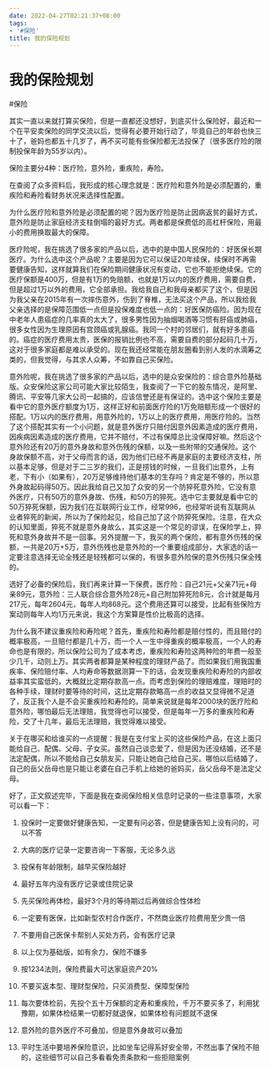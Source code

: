 ```yaml
---
date: 2022-04-27T02:21:37+08:00
tags:
- '#保险'
title: 我的保险规划
---
```


# 我的保险规划

#保险

其实一直以来就打算买保险，但是一直都还没想好，到底买什么保险好，最近和一个在平安卖保险的同学交流以后，觉得有必要开始行动了，毕竟自己的年龄也快三十了，爸妈也都五十几岁了，再不买可能有些保险都无法投保了（很多医疗险的限制投保年龄为55岁以内）。

保险主要分4种：医疗险，意外险，重疾险，寿险。

在查阅了众多资料后，我形成的核心理念就是：医疗险和意外险是必须配置的，重疾险和寿险看财务状况来选择性配置。

为什么医疗险和意外险是必须配置的呢？因为医疗险是防止因病返贫的最好方式，意外险是防止家庭经济支柱倒塌的最好方式。两者都是保费低的高杠杆保险，用最小的费用换取最大的保障。

医疗险呢，我在挑选了很多家的产品以后，选中的是中国人民保险的：好医保长期医疗。为什么选中这个产品呢？主要是因为它可以保证20年续保，续保时不再需要健康告知，这样就算我们在保险期间健康状况有变动，它也不能拒绝续保。它的医疗保额是400万，但是有1万的免赔额，也就是1万以内的医疗费用，需要自费，但是超过1万以外的费用，它全部承担。我给我自己和我母亲都买了这个，但是因为我父亲在2015年有一次摔伤意外，伤到了脊椎，无法买这个产品，所以我给我父亲选择的是保障范围低一点但是投保难度也低一点的：好医保防癌险。因为现在中老年人患癌症的几率真的太大了，很多男性因为抽烟喝酒等习惯有肝癌或肺癌，很多女性因为生理原因有宫颈癌或乳腺癌。我同一个村的邻居们，就有好多患癌的。癌症的医疗费用太贵，医保的报销比例也不高，需要自费的部分起码几十万，这对于很多家庭都是难以承受的。现在我还经常能在朋友圈看到别人发的水滴筹之类的，但我觉得，与其求人众筹，不如靠自己买保险。

意外险呢，我在挑选了很多家的产品以后，选中的是众安保险的：综合意外险基础版。众安保险这家公司可能大家比较陌生，我查阅了一下它的股东情况，是阿里、腾讯、平安等几家大公司一起搞的，应该信誉还是有保证的。选中这个保险主要是看中它的意外医疗额度为1万，这样正好和前面医疗险的1万免赔额形成一个很好的搭配。1万以内的医疗费用，用意外险的，1万以上的医疗费用，用医疗险的。当然了这个搭配其实有一个小问题，就是意外医疗只赔付因意外因素造成的医疗费用，因疾病因素造成的医疗费用，它并不赔付，不过有保障总比没保障好嘛。然后这个意外险还有20万的意外身故和意外伤残的保额，以及一些附带的交通保险。这个身故保额不高，对于父母而言的话，因为他们已经不再是家庭的主要经济支柱，所以基本足够，但是对于二三岁的我们，正是捞钱的时候，一旦我们出意外，上有老，下有小（如果有），20万足够维持他们基本的生存吗？肯定是不够的，所以意外身故起码得50万。因此我给自己又加了众安的另一个防猝死意外险，它没有意外医疗，只有50万的意外身故、伤残，和50万的猝死。选中它主要就是看中它的50万猝死保额，因为我们在互联网行业工作，经常996，也经常听说有互联网从业者猝死的新闻，所以为了保险起见，给自己加了这个防猝死保险。注意，在大众的认知里面，猝死不就是意外身故么，其实这是一个常见的谬误，在保险学上，猝死和意外身故并不是一回事。另外提醒一下，我买的两个保险，都有意外伤残的保额，一共是20万+5万，意外伤残也是意外险的一个重要组成部分，大家选的话一定要注意选择无论全残还是轻残都可以保的，有很多意外险保的意外伤残只保全残的。

选好了必备的保险后，我们再来计算一下保费，医疗险：自己21元+父亲71元+母亲89元，意外险：三人联合综合意外险28元+自己附加猝死险8元，合计就是每月217元，每年2604元，每年人均868元。这个费用还算可以接受，比起有些保险方案动则每年人均1万元来说，我这个方案算是性价比极高的选择。

为什么我不建议重疾险和寿险呢？首先，重疾险和寿险都是赔付性的，而且赔付的概率极高，一旦赔付都是几十万，而一个人一生中得重疾的概率极高，一个人的寿命也是有限的，所以保险公司为了成本考虑，重疾险和寿险这两种险的年费一般至少几千，动则上万。其实两者都算是某种程度的理财产品了。而如果我们用我国重疾率、保险赔付率、人均寿命等数据测算一下的话，会发现重疾险和寿险的内部收益率其实蛮低的，大概就比定期存款高一点。而考虑到保险的理赔难度，理赔时的各种手续，理财时要等待的时间，这比定期存款略高一点的收益又显得微不足道了，反正我个人是不会买重疾险和寿险的。简单来说就是每年2000块的医疗险和意外险，哪怕最后无法理赔，我觉得也可以接受，但是每年一万多的重疾险和寿险，交了十几年，最后无法理赔，我觉得难以接受。

关于在哪买和给谁买的一点提醒：我是在支付宝上买的这些保险产品，在这上面只能给自己、配偶、父母、子女买。虽然自己谈恋爱了，但是因为还没结婚，还不是法定配偶，所以不能给自己女朋友买，只能让她自己给自己买。哪怕以后结婚了，自己的岳父岳母也是只能让老婆在自己手机上给她的爸妈买，岳父岳母不是法定父母。

好了，正文叙述完毕，下面是我在查阅保险相关信息时记录的一些注意事项，大家可以看一下：

1. 投保时一定要做好健康告知，一定要有问必答，但是健康告知上没有问的，可以不答

2. 大病的医疗记录一定要咨询一下客服，无论多久远

3. 投保有年龄限制，越早买保险越好

4. 最好五年内没有医疗记录或住院记录

5. 先买保险再体检，最好3个月的等待期过后再做综合性体检

6. 一定要有医保，比如新型农村合作医疗，不然商业医疗险费用至少贵一倍

7. 不要用自己医保卡帮别人买处方药，会有医疗记录

8. 以上仅为基础版，如有余力，保险不嫌多

9. 按1234法则，保险费最大可达家庭资产20%

10. 不要买返本型、理财型保险，只买消费型、保障型保险

11. 每次要体检前，先投个五十万保额的定寿和重疾险，千万不要买多了，利用犹豫期，如果体检结果一切都好就退保，如果体检有问题就不退保

12. 意外险的意外医疗不可叠加，但是意外身故可以叠加

13. 平时生活中要培养保险意识，比如坐车记得系好安全带，不然出事了保险不赔的，这些细节可以自己多看看免责条款和一些拒赔案例